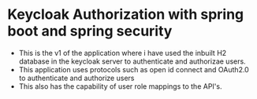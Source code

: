 # Keycloak Authorization with spring boot and spring security

* This is the v1 of the application where i have used the inbuilt H2 database in the keycloak server to authenticate and authorizae users.
* This application uses protocols such as open id connect and OAuth2.0 to authenticate and authorize users
* This also has the capability of user role mappings to the API's.